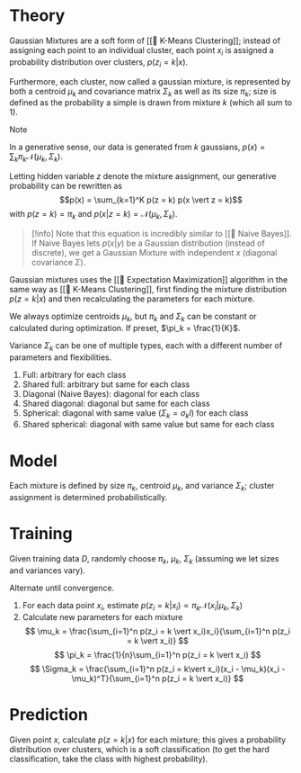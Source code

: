 # Theory
Gaussian Mixtures are a soft form of [[🎒 K-Means Clustering]]; instead of assigning each point to an individual cluster, each point $x_i$ is assigned a probability distribution over clusters, $p(z_i = k \vert x)$.

Furthermore, each cluster, now called a gaussian mixture, is represented by both a centroid $\mu_k$ and covariance matrix $\Sigma_k$ as well as its size $\pi_k$; size is defined as the probability a simple is drawn from mixture $k$ (which all sum to $1$).

> [!note]
> In a generative sense, our data is generated from $k$ gaussians, $p(x) = \sum_k \pi_k \mathcal{N}(\mu_k, \Sigma_k)$.

Letting hidden variable $z$ denote the mixture assignment, our generative probability can be rewritten as $$p(x) = \sum_{k=1}^K p(z = k) p(x \vert z = k)$$with $p(z = k) = \pi_k$ and $p(x \vert z = k) = \mathcal{N}(\mu_k, \Sigma_k)$.

> [!info]
> Note that this equation is incredibly similar to [[👶 Naive Bayes]]. If Naive Bayes lets $p(x \vert y)$ be a Gaussian distribution (instead of discrete), we get a Gaussian Mixture with independent $x$ (diagonal covariance $\Sigma$).

Gaussian mixtures uses the [[🎉 Expectation Maximization]] algorithm in the same way as [[🎒 K-Means Clustering]], first finding the mixture distribution $p(z = k \vert x)$ and then recalculating the parameters for each mixture.

We always optimize centroids $\mu_k$, but $\pi_k$ and $\Sigma_k$ can be constant or calculated during optimization. If preset, $\pi_k = \frac{1}{K}$.

Variance $\Sigma_k$ can be one of multiple types, each with a different number of parameters and flexibilities.
1.  Full: arbitrary for each class
2.  Shared full: arbitrary but same for each class
3.  Diagonal (Naive Bayes): diagonal for each class
4.  Shared diagonal: diagonal but same for each class
5.  Spherical: diagonal with same value ($\Sigma_k = \sigma_kI$) for each class
6.  Shared spherical: diagonal with same value but same for each class

# Model
Each mixture is defined by size $\pi_k$, centroid $\mu_k$, and variance $\Sigma_k$; cluster assignment is determined probabilistically.

# Training
Given training data $D$, randomly choose $\pi_k$, $\mu_k$, $\Sigma_k$ (assuming we let sizes and variances vary).

Alternate until convergence.
1. For each data point $x_i$, estimate $p(z_i = k \vert x_i) \propto \pi_k \mathcal{N}(x_i \vert \mu_k, \Sigma_k)$
2. Calculate new parameters for each mixture
   $$ \mu_k = \frac{\sum_{i=1}^n p(z_i = k \vert x_i)x_i}{\sum_{i=1}^n p(z_i = k \vert x_i)} $$$$ \pi_k = \frac{1}{n}\sum_{i=1}^n p(z_i = k \vert x_i) $$$$ \Sigma_k = \frac{\sum_{i=1}^n p(z_i = k\vert x_i)(x_i - \mu_k)(x_i - \mu_k)^T}{\sum_{i=1}^n p(z_i = k \vert x_i)} $$

# Prediction
Given point $x$, calculate $p(z = k \vert x)$ for each mixture; this gives a probability distribution over clusters, which is a soft classification (to get the hard classification, take the class with highest probability).